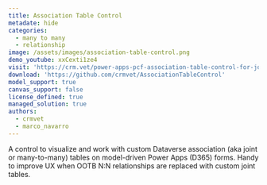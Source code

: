 ```yaml
---
title: Association Table Control
metadate: hide
categories:
  - many to many
  - relationship
image: /assets/images/association-table-control.png
demo_youtube: xxCexti1ze4
visit: 'https://crm.vet/power-apps-pcf-association-table-control-for-joint-many-to-many-tables/'
download: 'https://github.com/crmvet/AssociationTableControl'
model_support: true
canvas_support: false
license_defined: true
managed_solution: true
authors:
  - crmvet
  - marco_navarro
---
```

A control to visualize and work with custom Dataverse association (aka joint or many-to-many) tables on model-driven Power Apps (D365) forms.
Handy to improve UX when OOTB N:N relationships are replaced with custom joint tables.

